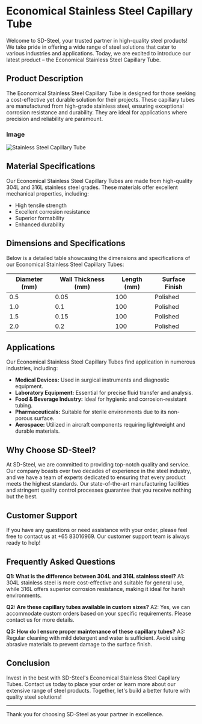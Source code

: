 # Economical Stainless Steel Capillary Tube

Welcome to SD-Steel, your trusted partner in high-quality steel products! We take pride in offering a wide range of steel solutions that cater to various industries and applications. Today, we are excited to introduce our latest product – the Economical Stainless Steel Capillary Tube.

## Product Description

The Economical Stainless Steel Capillary Tube is designed for those seeking a cost-effective yet durable solution for their projects. These capillary tubes are manufactured from high-grade stainless steel, ensuring exceptional corrosion resistance and durability. They are ideal for applications where precision and reliability are paramount.

### Image
![Stainless Steel Capillary Tube](https://github.com/user-attachments/assets/2567258e-e124-4816-932d-1809bd27ef0b)

## Material Specifications

Our Economical Stainless Steel Capillary Tubes are made from high-quality 304L and 316L stainless steel grades. These materials offer excellent mechanical properties, including:

- High tensile strength
- Excellent corrosion resistance
- Superior formability
- Enhanced durability

## Dimensions and Specifications

Below is a detailed table showcasing the dimensions and specifications of our Economical Stainless Steel Capillary Tubes:

| Diameter (mm) | Wall Thickness (mm) | Length (mm) | Surface Finish |
|---------------|---------------------|-------------|----------------|
| 0.5           | 0.05                | 100         | Polished       |
| 1.0           | 0.1                 | 100         | Polished       |
| 1.5           | 0.15                | 100         | Polished       |
| 2.0           | 0.2                 | 100         | Polished       |

## Applications

Our Economical Stainless Steel Capillary Tubes find application in numerous industries, including:

- **Medical Devices:** Used in surgical instruments and diagnostic equipment.
- **Laboratory Equipment:** Essential for precise fluid transfer and analysis.
- **Food & Beverage Industry:** Ideal for hygienic and corrosion-resistant tubing.
- **Pharmaceuticals:** Suitable for sterile environments due to its non-porous surface.
- **Aerospace:** Utilized in aircraft components requiring lightweight and durable materials.

## Why Choose SD-Steel?

At SD-Steel, we are committed to providing top-notch quality and service. Our company boasts over two decades of experience in the steel industry, and we have a team of experts dedicated to ensuring that every product meets the highest standards. Our state-of-the-art manufacturing facilities and stringent quality control processes guarantee that you receive nothing but the best.

## Customer Support

If you have any questions or need assistance with your order, please feel free to contact us at +65 83016969. Our customer support team is always ready to help!

## Frequently Asked Questions

**Q1: What is the difference between 304L and 316L stainless steel?**
A1: 304L stainless steel is more cost-effective and suitable for general use, while 316L offers superior corrosion resistance, making it ideal for harsh environments.

**Q2: Are these capillary tubes available in custom sizes?**
A2: Yes, we can accommodate custom orders based on your specific requirements. Please contact us for more details.

**Q3: How do I ensure proper maintenance of these capillary tubes?**
A3: Regular cleaning with mild detergent and water is sufficient. Avoid using abrasive materials to prevent damage to the surface finish.

## Conclusion

Invest in the best with SD-Steel's Economical Stainless Steel Capillary Tubes. Contact us today to place your order or learn more about our extensive range of steel products. Together, let's build a better future with quality steel solutions!

---

Thank you for choosing SD-Steel as your partner in excellence.